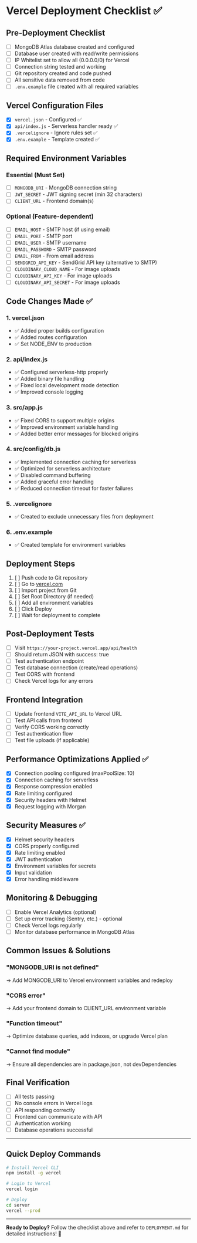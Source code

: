 # Vercel Deployment Checklist ✅

## Pre-Deployment Checklist

- [ ] MongoDB Atlas database created and configured
- [ ] Database user created with read/write permissions
- [ ] IP Whitelist set to allow all (0.0.0.0/0) for Vercel
- [ ] Connection string tested and working
- [ ] Git repository created and code pushed
- [ ] All sensitive data removed from code
- [ ] `.env.example` file created with all required variables

## Vercel Configuration Files

- [x] `vercel.json` - Configured ✅
- [x] `api/index.js` - Serverless handler ready ✅
- [x] `.vercelignore` - Ignore rules set ✅
- [x] `.env.example` - Template created ✅

## Required Environment Variables

### Essential (Must Set)
- [ ] `MONGODB_URI` - MongoDB connection string
- [ ] `JWT_SECRET` - JWT signing secret (min 32 characters)
- [ ] `CLIENT_URL` - Frontend domain(s)

### Optional (Feature-dependent)
- [ ] `EMAIL_HOST` - SMTP host (if using email)
- [ ] `EMAIL_PORT` - SMTP port
- [ ] `EMAIL_USER` - SMTP username
- [ ] `EMAIL_PASSWORD` - SMTP password
- [ ] `EMAIL_FROM` - From email address
- [ ] `SENDGRID_API_KEY` - SendGrid API key (alternative to SMTP)
- [ ] `CLOUDINARY_CLOUD_NAME` - For image uploads
- [ ] `CLOUDINARY_API_KEY` - For image uploads
- [ ] `CLOUDINARY_API_SECRET` - For image uploads

## Code Changes Made ✅

### 1. **vercel.json**
   - ✅ Added proper builds configuration
   - ✅ Added routes configuration
   - ✅ Set NODE_ENV to production

### 2. **api/index.js**
   - ✅ Configured serverless-http properly
   - ✅ Added binary file handling
   - ✅ Fixed local development mode detection
   - ✅ Improved console logging

### 3. **src/app.js**
   - ✅ Fixed CORS to support multiple origins
   - ✅ Improved environment variable handling
   - ✅ Added better error messages for blocked origins

### 4. **src/config/db.js**
   - ✅ Implemented connection caching for serverless
   - ✅ Optimized for serverless architecture
   - ✅ Disabled command buffering
   - ✅ Added graceful error handling
   - ✅ Reduced connection timeout for faster failures

### 5. **.vercelignore**
   - ✅ Created to exclude unnecessary files from deployment

### 6. **.env.example**
   - ✅ Created template for environment variables

## Deployment Steps

1. [ ] Push code to Git repository
2. [ ] Go to [vercel.com](https://vercel.com)
3. [ ] Import project from Git
4. [ ] Set Root Directory (if needed)
5. [ ] Add all environment variables
6. [ ] Click Deploy
7. [ ] Wait for deployment to complete

## Post-Deployment Tests

- [ ] Visit `https://your-project.vercel.app/api/health`
- [ ] Should return JSON with success: true
- [ ] Test authentication endpoint
- [ ] Test database connection (create/read operations)
- [ ] Test CORS with frontend
- [ ] Check Vercel logs for any errors

## Frontend Integration

- [ ] Update frontend `VITE_API_URL` to Vercel URL
- [ ] Test API calls from frontend
- [ ] Verify CORS working correctly
- [ ] Test authentication flow
- [ ] Test file uploads (if applicable)

## Performance Optimizations Applied ✅

- [x] Connection pooling configured (maxPoolSize: 10)
- [x] Connection caching for serverless
- [x] Response compression enabled
- [x] Rate limiting configured
- [x] Security headers with Helmet
- [x] Request logging with Morgan

## Security Measures ✅

- [x] Helmet security headers
- [x] CORS properly configured
- [x] Rate limiting enabled
- [x] JWT authentication
- [x] Environment variables for secrets
- [x] Input validation
- [x] Error handling middleware

## Monitoring & Debugging

- [ ] Enable Vercel Analytics (optional)
- [ ] Set up error tracking (Sentry, etc.) - optional
- [ ] Check Vercel logs regularly
- [ ] Monitor database performance in MongoDB Atlas

## Common Issues & Solutions

### "MONGODB_URI is not defined"
→ Add MONGODB_URI to Vercel environment variables and redeploy

### "CORS error"
→ Add your frontend domain to CLIENT_URL environment variable

### "Function timeout"
→ Optimize database queries, add indexes, or upgrade Vercel plan

### "Cannot find module"
→ Ensure all dependencies are in package.json, not devDependencies

## Final Verification

- [ ] All tests passing
- [ ] No console errors in Vercel logs
- [ ] API responding correctly
- [ ] Frontend can communicate with API
- [ ] Authentication working
- [ ] Database operations successful

---

## Quick Deploy Commands

```bash
# Install Vercel CLI
npm install -g vercel

# Login to Vercel
vercel login

# Deploy
cd server
vercel --prod
```

---

**Ready to Deploy?** Follow the checklist above and refer to `DEPLOYMENT.md` for detailed instructions! 🚀
